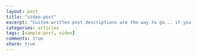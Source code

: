 ```yaml
---
layout: post
title: "video-post"
excerpt: "Custom written post descriptions are the way to go... if you're not lazy."
categories: articles
tags: [sample-post, video]
comments: true
share: true
---
```

<br>
<div class=“apester-media” data-media-id=“5a5375cfa11df50001fa00a4" height=“512”></div><script async src=“//static.apester.com/js/sdk/v2.0/apester-javascript-sdk.min.js”></script>
<br>

